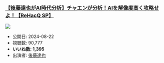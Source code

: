 ### [【後藤達也がAI時代分析】チャエンが分析！AIを解像度高く攻略せよ！【ReHacQ SP】](https://www.youtube.com/watch?v=3V-_AAG1eKk)
[![](https://img.youtube.com/vi/3V-_AAG1eKk/sddefault.jpg)](https://www.youtube.com/watch?v=3V-_AAG1eKk)
-   公開日: 2024-08-22
-   視聴数: 90,777
-   **いいね数: 1,395**
-   出演者: [後藤達也](/rehacq_fan/people/後藤達也 "wikilink")
